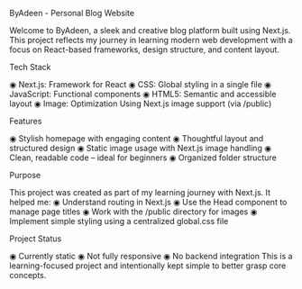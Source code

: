 ByAdeen - Personal Blog Website

Welcome to ByAdeen, a sleek and creative blog platform built using Next.js. This project reflects my journey in learning modern web development with a focus on React-based frameworks, design structure, and content layout.

Tech Stack

◉ Next.js:  Framework for React
◉ CSS:  Global styling in a single file
◉ JavaScript:  Functional components
◉ HTML5:  Semantic and accessible layout
◉ Image: Optimization  Using Next.js image support (via /public)

Features

◉ Stylish homepage with engaging content
◉ Thoughtful layout and structured design
◉ Static image usage with Next.js image handling
◉ Clean, readable code – ideal for beginners
◉ Organized folder structure

Purpose

This project was created as part of my learning journey with Next.js. It helped me:
◉ Understand routing in Next.js
◉ Use the Head component to manage page titles
◉ Work with the /public directory for images
◉ Implement simple styling using a centralized global.css file

Project Status

◉ Currently static
◉ Not fully responsive
◉ No backend integration
This is a learning-focused project and intentionally kept simple to better grasp core concepts.